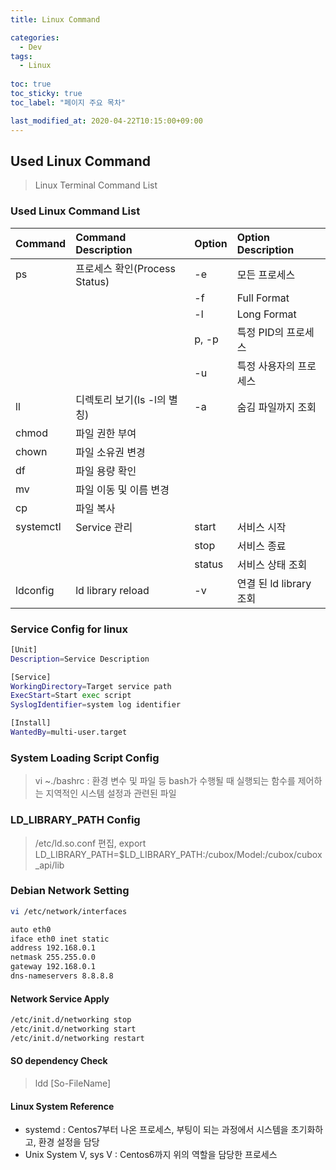 ```yaml
---
title: Linux Command

categories:
  - Dev
tags:
  - Linux
  
toc: true
toc_sticky: true
toc_label: "페이지 주요 목차"

last_modified_at: 2020-04-22T10:15:00+09:00
---
```


## Used Linux Command ##

> Linux Terminal Command List

### Used Linux Command List ###

| Command   | Command Description          | Option | Option Description |
| :-------- | :--------------------------- | :----- | :----------------- |
| ps        | 프로세스 확인(Process Status) | -e     | 모든 프로세스 |
|           |                              | -f     | Full Format |
|           |                              | -l     | Long Format |
|           |                              | p, -p  | 특정 PID의 프로세스 |
|           |                              | -u     | 특정 사용자의 프로세스 |
| ll        | 디렉토리 보기(ls -l의 별칭)    | -a     | 숨김 파일까지 조회 |
| chmod     | 파일 권한 부여                |        | |
| chown     | 파일 소유권 변경              |        | |
| df        | 파일 용량 확인                |        | |
| mv        | 파일 이동 및 이름 변경         |        | |
| cp        | 파일 복사                     |        | |
| systemctl | Service 관리                 | start   | 서비스 시작 |
|           |                              | stop    | 서비스 종료 |
|           |                              | status  | 서비스 상태 조회 |
| ldconfig  | ld library reload            | -v      | 연결 된 ld library 조회 |

### Service Config for linux ###

```bash
[Unit]
Description=Service Description

[Service]
WorkingDirectory=Target service path
ExecStart=Start exec script
SyslogIdentifier=system log identifier

[Install]
WantedBy=multi-user.target
```

### System Loading Script Config ###

> vi ~./bashrc : 환경 변수 및 파일 등 bash가 수행될 때 실행되는 함수를 제어하는 지역적인 시스템 설정과 관련된 파일

### LD_LIBRARY_PATH Config ###

> /etc/ld.so.conf 편집, export LD_LIBRARY_PATH=$LD_LIBRARY_PATH:/cubox/Model:/cubox/cubox_api/lib

### Debian Network Setting ###

```bash
vi /etc/network/interfaces

auto eth0
iface eth0 inet static
address 192.168.0.1
netmask 255.255.0.0
gateway 192.168.0.1
dns-nameservers 8.8.8.8
```

#### Network Service Apply ####

```bash
/etc/init.d/networking stop
/etc/init.d/networking start
/etc/init.d/networking restart
```

#### SO dependency Check ####

> ldd [So-FileName]

#### Linux System Reference ####

- systemd : Centos7부터 나온 프로세스, 부팅이 되는 과정에서 시스템을 초기화하고, 환경 설정을 담당
- Unix System V, sys V : Centos6까지 위의 역할을 담당한 프로세스
